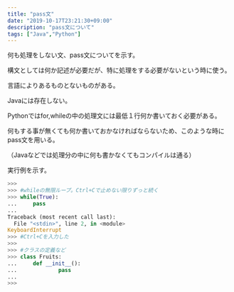 ```yaml
---
title: "pass文"
date: "2019-10-17T23:21:30+09:00"
description: "pass文について"
tags: ["Java","Python"]
---
```


何も処理をしない文、pass文についてを示す。

構文としては何か記述が必要だが、特に処理をする必要がないという時に使う。

言語によりあるものとないものがある。

<div class="note_content_by_programming_language" id="note_content_Java">

Javaには存在しない。

</div>
<div class="note_content_by_programming_language" id="note_content_Python">

Pythonではfor,whileの中の処理文には最低１行何か書いておく必要がある。

何もする事が無くても何か書いておかなければならないため、このような時にpass文を用いる。

（Javaなどでは処理分の中に何も書かなくてもコンパイルは通る）

実行例を示す。  

```python
>>> 
>>> #whileの無限ループ。Ctrl+Cで止めない限りずっと続く
>>> while(True):
...     pass
... 
Traceback (most recent call last):
  File "<stdin>", line 2, in <module>
KeyboardInterrupt
>>> #Ctrl+Cを入力した
>>> 
>>> #クラスの定義など
>>> class Fruits:
...     def __init__():
...             pass
... 
>>> 
```

</div>







